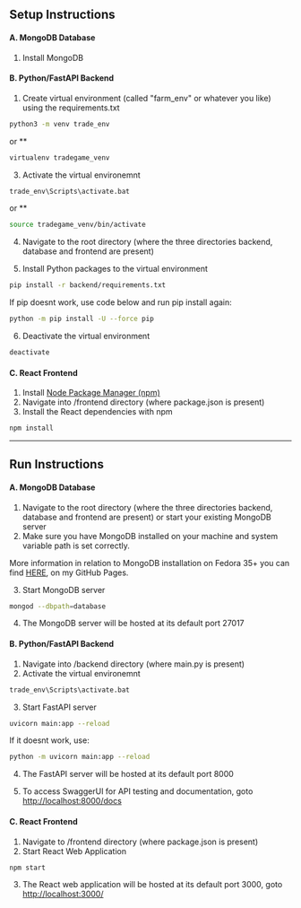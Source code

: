## Setup Instructions

#### A. MongoDB Database

1. Install MongoDB

#### B. Python/FastAPI Backend

1. Create virtual environment (called "farm_env" or whatever you like) using the requirements.txt

```bash
python3 -m venv trade_env
```

or \*\*

```bash
virtualenv tradegame_venv
```

3. Activate the virtual environemnt

```bash
trade_env\Scripts\activate.bat
```

or \*\*

```bash
source tradegame_venv/bin/activate
```

4. Navigate to the root directory (where the three directories backend, database and frontend are present)

5. Install Python packages to the virtual environment

```bash
pip install -r backend/requirements.txt
```

If pip doesnt work, use code below and run pip install again:

```bash
python -m pip install -U --force pip
```

6. Deactivate the virtual environment

```bash
deactivate
```

#### C. React Frontend

1. Install [Node Package Manager (npm)](https://www.npmjs.com/get-npm)
2. Navigate into /frontend directory (where package.json is present)
3. Install the React dependencies with npm

```bash
npm install
```

<hr>

## Run Instructions

#### A. MongoDB Database

1. Navigate to the root directory (where the three directories backend, database and frontend are present) or start your existing MongoDB server
2. Make sure you have MongoDB installed on your machine and system variable path is set correctly.

More information in relation to MongoDB installation on Fedora 35+ you can find [HERE](https://c4rt0.github.io/Fedora/), on my GitHub Pages.

3. Start MongoDB server

```bash
mongod --dbpath=database
```

4. The MongoDB server will be hosted at its default port 27017

#### B. Python/FastAPI Backend

1. Navigate into /backend directory (where main.py is present)
2. Activate the virtual environemnt

```bash
trade_env\Scripts\activate.bat
```

3. Start FastAPI server

```bash
uvicorn main:app --reload
```

If it doesnt work, use:

```bash
python -m uvicorn main:app --reload
```

4. The FastAPI server will be hosted at its default port 8000

5. To access SwaggerUI for API testing and documentation, goto [http://localhost:8000/docs](http://localhost:8000/docs)

#### C. React Frontend

1. Navigate to /frontend directory (where package.json is present)
2. Start React Web Application

```bash
npm start
```

3. The React web application will be hosted at its default port 3000, goto [http://localhost:3000/](http://localhost:3000/)

